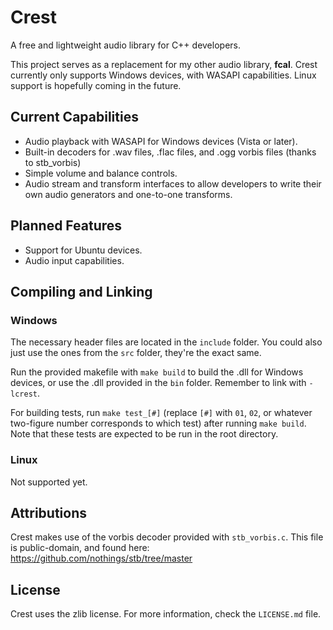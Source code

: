 # Crest
A free and lightweight audio library for C++ developers.

This project serves as a replacement for my other audio library, **fcal**. Crest currently only supports Windows devices, with WASAPI capabilities. Linux support is hopefully coming in the future.

## Current Capabilities
- Audio playback with WASAPI for Windows devices (Vista or later).
- Built-in decoders for .wav files, .flac files, and .ogg vorbis files (thanks to stb_vorbis)
- Simple volume and balance controls.
- Audio stream and transform interfaces to allow developers to write their own audio generators and one-to-one transforms.

## Planned Features
- Support for Ubuntu devices.
- Audio input capabilities.

## Compiling and Linking

### Windows
The necessary header files are located in the ```include``` folder. You could also just use the ones from the ```src``` folder, they're the exact same.

Run the provided makefile with ```make build``` to build the .dll for Windows devices, or use the .dll provided in the ```bin``` folder. Remember to link with ```-lcrest```.

For building tests, run ```make test_[#]``` (replace ```[#]``` with ```01```, ```02```, or whatever two-figure number corresponds to which test) after running ```make build```. Note that these tests are expected to be run in the root directory.

### Linux
Not supported yet.

## Attributions
Crest makes use of the vorbis decoder provided with ```stb_vorbis.c```. This file is public-domain, and found here: https://github.com/nothings/stb/tree/master

## License
Crest uses the zlib license. For more information, check the ```LICENSE.md``` file.